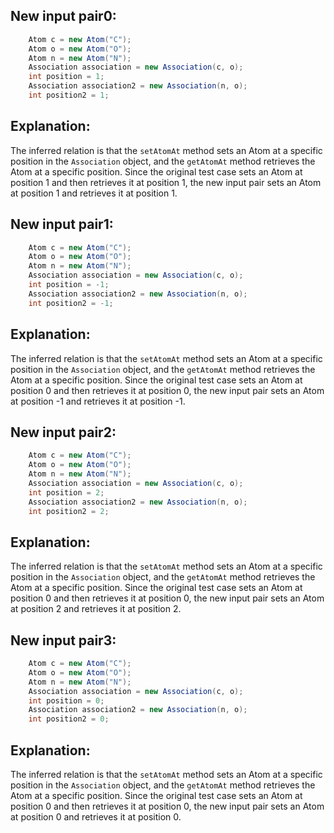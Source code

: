 ## New input pair0:
```java
    Atom c = new Atom("C");
    Atom o = new Atom("O");
    Atom n = new Atom("N");
    Association association = new Association(c, o);
    int position = 1;
    Association association2 = new Association(n, o);
    int position2 = 1;
```
## Explanation:
The inferred relation is that the `setAtomAt` method sets an Atom at a specific position in the `Association` object, and the `getAtomAt` method retrieves the Atom at a specific position. Since the original test case sets an Atom at position 1 and then retrieves it at position 1, the new input pair sets an Atom at position 1 and retrieves it at position 1.

## New input pair1:
```java
    Atom c = new Atom("C");
    Atom o = new Atom("O");
    Atom n = new Atom("N");
    Association association = new Association(c, o);
    int position = -1;
    Association association2 = new Association(n, o);
    int position2 = -1;
```
## Explanation:
The inferred relation is that the `setAtomAt` method sets an Atom at a specific position in the `Association` object, and the `getAtomAt` method retrieves the Atom at a specific position. Since the original test case sets an Atom at position 0 and then retrieves it at position 0, the new input pair sets an Atom at position -1 and retrieves it at position -1.

## New input pair2:
```java
    Atom c = new Atom("C");
    Atom o = new Atom("O");
    Atom n = new Atom("N");
    Association association = new Association(c, o);
    int position = 2;
    Association association2 = new Association(n, o);
    int position2 = 2;
```
## Explanation:
The inferred relation is that the `setAtomAt` method sets an Atom at a specific position in the `Association` object, and the `getAtomAt` method retrieves the Atom at a specific position. Since the original test case sets an Atom at position 0 and then retrieves it at position 0, the new input pair sets an Atom at position 2 and retrieves it at position 2.

## New input pair3:
```java
    Atom c = new Atom("C");
    Atom o = new Atom("O");
    Atom n = new Atom("N");
    Association association = new Association(c, o);
    int position = 0;
    Association association2 = new Association(n, o);
    int position2 = 0;
```
## Explanation:
The inferred relation is that the `setAtomAt` method sets an Atom at a specific position in the `Association` object, and the `getAtomAt` method retrieves the Atom at a specific position. Since the original test case sets an Atom at position 0 and then retrieves it at position 0, the new input pair sets an Atom at position 0 and retrieves it at position 0.
